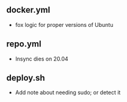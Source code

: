## docker.yml

- fox logic for proper versions of Ubuntu

## repo.yml

- Insync dies on 20.04

## deploy.sh

- Add note about needing sudo; or detect it